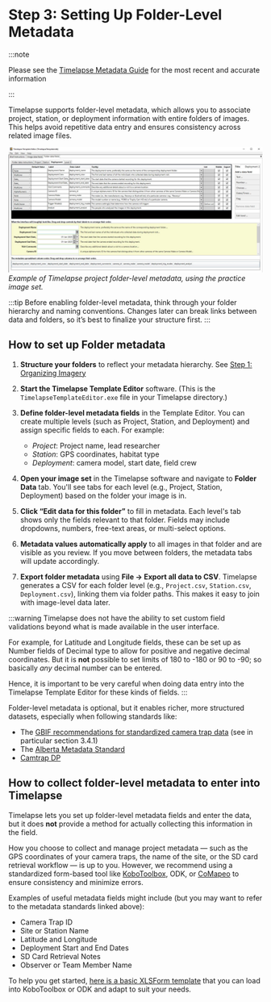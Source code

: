 # Step 3: Setting Up Folder-Level Metadata

:::note

Please see the [Timelapse Metadata Guide](https://timelapse.ucalgary.ca/wp-content/uploads/Guides/TimelapseMetadataGuide.pdf) for the most recent and accurate information

:::

Timelapse supports folder-level metadata, which allows you to associate project, station, or deployment information with entire folders of images. This helps avoid repetitive data entry and ensures consistency across related image files.

![Folder-level metadata](images/folder-level-metadata.jpg)
_Example of Timelapse project folder-level metadata, using the practice image set._

:::tip
Before enabling folder-level metadata, think through your folder hierarchy and naming conventions. Changes later can break links between data and folders, so it’s best to finalize your structure first.
:::

## How to set up Folder metadata

1. **Structure your folders** to reflect your metadata hierarchy. See [Step 1: Organizing Imagery](step-1-organizing-imagery.md)

2. **Start the Timelapse Template Editor** software. (This is the `TimelapseTemplateEditor.exe` file in your Timelapse directory.)

3. **Define folder-level metadata fields** in the Template Editor. You can create multiple levels (such as Project, Station, and Deployment) and assign specific fields to each. For example:
   - _Project_: Project name, lead researcher
   - _Station_: GPS coordinates, habitat type
   - _Deployment_: camera model, start date, field crew

4. **Open your image set** in the Timelapse software and navigate to **Folder Data** tab. You'll see tabs for each level (e.g., Project, Station, Deployment) based on the folder your image is in.

5. **Click “Edit data for this folder”** to fill in metadata. Each level's tab shows only the fields relevant to that folder. Fields may include dropdowns, numbers, free-text areas, or multi-select options.

6. **Metadata values automatically apply** to all images in that folder and are visible as you review. If you move between folders, the metadata tabs will update accordingly.

7. **Export folder metadata** using **File → Export all data to CSV**. Timelapse generates a CSV for each folder level (e.g., `Project.csv`, `Station.csv`, `Deployment.csv`), linking them via folder paths. This makes it easy to join with image-level data later.

:::warning
Timelapse does not have the ability to set custom field validations beyond what is made available in the user interface. 

For example, for Latitude and Longitude fields, these can be set up as Number fields of Decimal type to allow for positive and negative decimal coordinates. But it is **not** possible to set limits of 180 to -180 or 90 to -90; so basically _any_ decimal number can be entered. 

Hence, it is important to be very careful when doing data entry into the Timelapse Template Editor for these kinds of fields.
:::


Folder-level metadata is optional, but it enables richer, more structured datasets, especially when following standards like:

* The [GBIF recommendations for standardized camera trap data](https://docs.gbif.org/camera-trap-guide/en/) (see in particular section 3.4.1)
* The [Alberta Metadata Standard](https://abmi.ca/publication/620.html) 
* [Camtrap DP](https://camtrap-dp.tdwg.org/metadata/)

## How to collect folder-level metadata to enter into Timelapse

Timelapse lets you set up folder-level metadata fields and enter the data, but it does **not** provide a method for actually collecting this information in the field.

How you choose to collect and manage project metadata — such as the GPS coordinates of your camera traps, the name of the site, or the SD card retrieval workflow — is up to you. However, we recommend using a standardized form-based tool like [KoboToolbox](/reference/integrated-tools/kobotoolbox), ODK, or [CoMapeo](/reference/integrated-tools/comapeo) to ensure consistency and minimize errors.

Examples of useful metadata fields might include (but you may want to refer to the metadata standards linked above):

* Camera Trap ID
* Site or Station Name
* Latitude and Longitude
* Deployment Start and End Dates
* SD Card Retrieval Notes
* Observer or Team Member Name

To help you get started, [here is a basic XLSForm template](./assets/basic_camera_trap_xlsform.xlsx) that you can load into KoboToolbox or ODK and adapt to suit your needs.